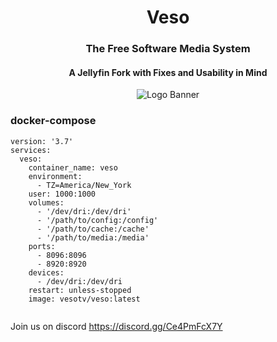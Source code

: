 <h1 align="center">Veso</h1>
<h3 align="center">The Free Software Media System</h3>
<h4 align="center">A Jellyfin Fork with Fixes and Usability in Mind</h4>

<p align="center">
<img alt="Logo Banner" src="https://user-images.githubusercontent.com/1161544/173489550-b48543f5-9aa4-43b8-a604-c1ec4ef248ff.svg?sanitize=true"/>
</p>

### docker-compose

```
version: '3.7'
services:
  veso:
    container_name: veso
    environment:
      - TZ=America/New_York
    user: 1000:1000
    volumes:
      - '/dev/dri:/dev/dri'
      - '/path/to/config:/config'
      - '/path/to/cache:/cache'
      - '/path/to/media:/media'
    ports:
      - 8096:8096
      - 8920:8920
    devices:
      - /dev/dri:/dev/dri
    restart: unless-stopped
    image: vesotv/veso:latest
    
```
Join us on discord https://discord.gg/Ce4PmFcX7Y
